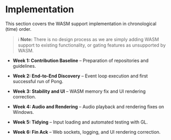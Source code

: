 # Implementation

This section covers the WASM support implementation in chronological (time) order.

> ℹ️ **Note:** There is no design process as we are simply adding WASM support to existing functionality, or gating features as unsupported by WASM.

* **Week 1: Contribution Baseline** &ndash; Preparation of repositories and guidelines.

* **Week 2: End-to-End Discovery** &ndash; Event loop execution and first successful run of Pong.

* **Week 3: Stability and UI** &ndash; WASM memory fix and UI rendering correction.

* **Week 4: Audio and Rendering** &ndash; Audio playback and rendering fixes on Windows.

* **Week 5: Tidying** &ndash; Input loading and automated testing with GL.

* **Week 6: Fin Ack** &ndash; Web sockets, logging, and UI rendering correction.

